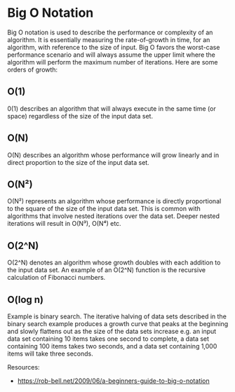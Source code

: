 # Big O Notation

Big O notation is used to describe the performance or complexity of an algorithm. It is essentially measuring the rate-of-growth in time, for an algorithm, with reference to the size of input. Big O favors the worst-case performance scenario and will always assume the upper limit where the algorithm will perform the maximum number of iterations. Here are some orders of growth:

## O(1)

0(1) describes an algorithm that will always execute in the same time (or space) regardless of the size of the input data set.

## O(N)

O(N) describes an algorithm whose performance will grow linearly and in direct proportion to the size of the input data set.

## O(N²)

O(N²) represents an algorithm whose performance is directly proportional to the square of the size of the input data set. This is common with algorithms that involve nested iterations over the data set. Deeper nested iterations will result in O(N³), O(N⁴) etc.

## O(2^N)

O(2^N) denotes an algorithm whose growth doubles with each addition to the input data set. An example of an O(2^N) function is the recursive calculation of Fibonacci numbers.

## O(log n)

Example is binary search. The iterative halving of data sets described in the binary search example produces a growth curve that peaks at the beginning and slowly flattens out as the size of the data sets increase e.g. an input data set containing 10 items takes one second to complete, a data set containing 100 items takes two seconds, and a data set containing 1,000 items will take three seconds. 

Resources:
- https://rob-bell.net/2009/06/a-beginners-guide-to-big-o-notation
